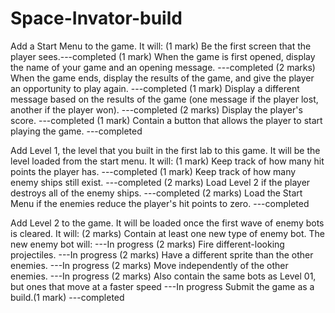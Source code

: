 # Space-Invator-build
Add a Start Menu to the game. It will:
(1 mark) Be the first screen that the player sees.---completed
(1 mark) When the game is first opened, display the name of your game and an opening message. ---completed
(2 marks) When the game ends, display the results of the game, and give the player an opportunity to play again. ---completed
(1 mark) Display a different message based on the results of the game (one message if the player lost, another if the player won). ---completed
(2 marks) Display the player's score. ---completed
(1 mark) Contain a button that allows the player to start playing the game. ---completed

Add Level 1, the level that you built in the first lab to this game. It will be the level loaded from the start menu. It will:
(1 mark) Keep track of how many hit points the player has. ---completed
(1 mark) Keep track of how many enemy ships still exist. ---completed
(2 marks) Load Level 2 if the player destroys all of the enemy ships. ---completed
(2 marks) Load the Start Menu if the enemies reduce the player's hit points to zero. ---completed

Add Level 2 to the game. It will be loaded once the first wave of enemy bots is cleared. It will:
(2 marks) Contain at least one new type of enemy bot. The new enemy bot will:  ---In progress
(2 marks) Fire different-looking projectiles. ---In progress
(2 marks) Have a different sprite than the other enemies. ---In progress
(2 marks) Move independently of the other enemies. ---In progress
(2 marks) Also contain the same bots as Level 01, but ones that move at a faster speed ---In progress
Submit the game as a build.(1 mark)  ---completed
